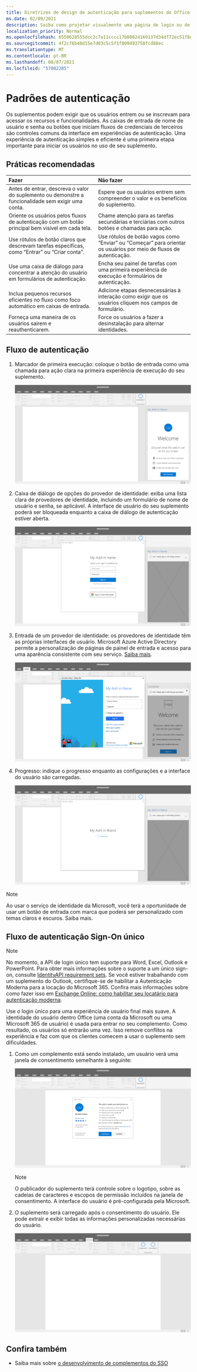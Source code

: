 ```yaml
---
title: Diretrizes de design de autenticação para suplementos do Office
ms.date: 02/09/2021
description: Saiba como projetar visualmente uma página de login ou de assinatura em um Office Desem.
localization_priority: Normal
ms.openlocfilehash: 6550628555dcc2c7a11cccc17b00824169137d34df72ec51f8e0962f56c9a54e
ms.sourcegitcommit: 4f2c76b48d15e7d03c5c5f1f809493758fcd88ec
ms.translationtype: MT
ms.contentlocale: pt-BR
ms.lasthandoff: 08/07/2021
ms.locfileid: "57082285"
---
```

# <a name="authentication-patterns"></a>Padrões de autenticação

Os suplementos podem exigir que os usuários entrem ou se inscrevam para acessar os recursos e funcionalidades. As caixas de entrada de nome de usuário e senha ou botões que iniciam fluxos de credenciais de terceiros são controles comuns da interface em experiências de autenticação. Uma experiência de autenticação simples e eficiente é uma primeira etapa importante para iniciar os usuários no uso de seu suplemento.

## <a name="best-practices"></a>Práticas recomendadas

|Fazer|Não fazer|
|:----|:----|
|Antes de entrar, descreva o valor do suplemento ou demonstre a funcionalidade sem exigir uma conta. |Espere que os usuários entrem sem compreender o valor e os benefícios do suplemento.|
|Oriente os usuários pelos fluxos de autenticação com um botão principal bem visível em cada tela. |Chame atenção para as tarefas secundárias e terciárias com outros botões e chamadas para ação.|
|Use rótulos de botão claros que descrevam tarefas específicas, como “Entrar” ou “Criar conta”. |Use rótulos de botão vagos como “Enviar” ou “Começar” para orientar os usuários por meio de fluxos de autenticação.|
|Use uma caixa de diálogo para concentrar a atenção do usuário em formulários de autenticação. |Encha seu painel de tarefas com uma primeira experiência de execução e formulários de autenticação.|
|Inclua pequenos recursos eficientes no fluxo como foco automático em caixas de entrada. |Adicione etapas desnecessárias à interação como exigir que os usuários cliquem nos campos de formulário.|
|Forneça uma maneira de os usuários sairem e reauthenticarem. |Force os usuários a fazer a desinstalação para alternar identidades.|

## <a name="authentication-flow"></a>Fluxo de autenticação

1. Marcador de primeira execução: coloque o botão de entrada como uma chamada para ação clara na primeira experiência de execução do seu suplemento.

    ![Captura de tela mostrando um painel de tarefas de complemento em um Office aplicativo.](../images/add-in-fre-value-placemat.png)

1. Caixa de diálogo de opções do provedor de identidade: exiba uma lista clara de provedores de identidade, incluindo um formulário de nome de usuário e senha, se aplicável. A interface de usuário do seu suplemento poderá ser bloqueada enquanto a caixa de diálogo de autenticação estiver aberta.

    ![Captura de tela mostrando a caixa de diálogo Opções do Provedor de Identidade em um Office aplicativo.](../images/add-in-auth-choices-dialog.png)

1. Entrada de um provedor de identidade: os provedores de identidade têm as próprias interfaces de usuário. Microsoft Azure Active Directory permite a personalização de páginas de painel de entrada e acesso para uma aparência consistente com seu serviço. [Saiba mais](/azure/active-directory/fundamentals/customize-branding).

    ![Captura de tela mostrando a caixa de diálogo Entrar do Provedor de Identidade em um aplicativo Office de identidade.](../images/add-in-auth-identity-sign-in.png)

1. Progresso: indique o progresso enquanto as configurações e a interface do usuário são carregadas.

    ![Captura de tela mostrando uma caixa de diálogo com um indicador de progresso em um Office aplicativo.](../images/add-in-auth-modal-interstitial.png)

> [!NOTE]
> Ao usar o serviço de identidade da Microsoft, você terá a oportunidade de usar um botão de entrada com marca que poderá ser personalizado com temas claros e escuros. Saiba mais.

## <a name="single-sign-on-authentication-flow"></a>Fluxo de autenticação Sign-On único

> [!NOTE]
> No momento, a API de login único tem suporte para Word, Excel, Outlook e PowerPoint. Para obter mais informações sobre o suporte a um único sign-on, consulte [IdentityAPI requirement sets](../reference/requirement-sets/identity-api-requirement-sets.md). Se você estiver trabalhando com um suplemento do Outlook, certifique-se de habilitar a Autenticação Moderna para a locação do Microsoft 365. Confira mais informações sobre como fazer isso em [Exchange Online: como habilitar seu locatário para autenticação moderna](https://social.technet.microsoft.com/wiki/contents/articles/32711.exchange-online-how-to-enable-your-tenant-for-modern-authentication.aspx).

Use o login único para uma experiência de usuário final mais suave. A identidade do usuário dentro Office (uma conta da Microsoft ou uma Microsoft 365 de usuário) é usada para entrar no seu complemento. Como resultado, os usuários só entrarão uma vez. Isso remove conflitos na experiência e faz com que os clientes comecem a usar o suplemento sem dificuldades.

1. Como um complemento está sendo instalado, um usuário verá uma janela de consentimento semelhante à seguinte:

    ![Captura de tela mostrando a janela de consentimento em um aplicativo Office quando um complemento está sendo instalado.](../images/add-in-auth-SSO-consent-dialog.png)

    > [!NOTE]
    > O publicador do suplemento terá controle sobre o logotipo, sobre as cadeias de caracteres e escopos de permissão incluídos na janela de consentimento. A interface do usuário é pré-configurada pela Microsoft.

1. O suplemento será carregado após o consentimento do usuário. Ele pode extrair e exibir todas as informações personalizadas necessárias do usuário.

    ![Captura de tela mostrando um Office aplicativo com botões de complemento exibidos na faixa de opções.](../images/add-in-ribbon.png)

## <a name="see-also"></a>Confira também

- Saiba mais sobre [o desenvolvimento de complementos do SSO](../develop/sso-in-office-add-ins.md)
